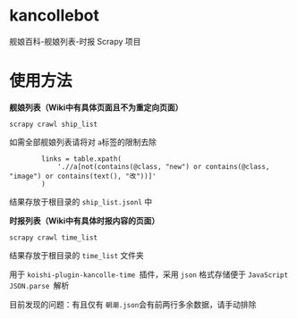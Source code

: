 # kancollebot

舰娘百科-舰娘列表-时报 Scrapy 项目

# 使用方法

**舰娘列表（Wiki中有具体页面且不为重定向页面）**

```
scrapy crawl ship_list
```

如需全部舰娘列表请将对 ``a``标签的限制去除

```
        links = table.xpath(
            './/a[not(contains(@class, "new") or contains(@class, "image") or contains(text(), "改"))]'
        )
```

结果存放于根目录的 ``ship_list.jsonl`` 中

**时报列表（Wiki中有具体时报内容的页面）**

```
scrapy crawl time_list
```

结果存放于根目录的 ``time_list`` 文件夹

用于 `koishi-plugin-kancolle-time `插件，采用 `json` 格式存储便于 `JavaScript` `JSON.parse `解析

目前发现的问题：有且仅有 ``朝潮.json``会有前两行多余数据，请手动排除
